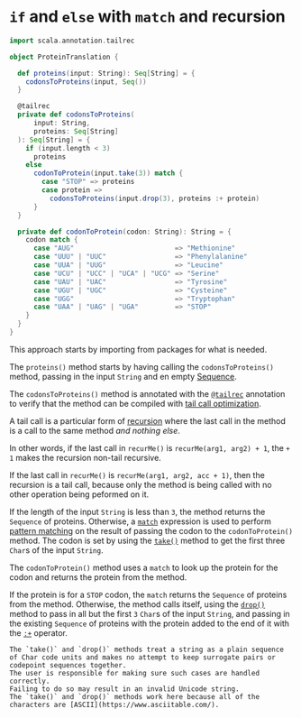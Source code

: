 # `if` and `else` with `match` and recursion

```scala
import scala.annotation.tailrec

object ProteinTranslation {

  def proteins(input: String): Seq[String] = {
    codonsToProteins(input, Seq())
  }

  @tailrec
  private def codonsToProteins(
      input: String,
      proteins: Seq[String]
  ): Seq[String] = {
    if (input.length < 3)
      proteins
    else
      codonToProtein(input.take(3)) match {
        case "STOP" => proteins
        case protein =>
          codonsToProteins(input.drop(3), proteins :+ protein)
      }
  }

  private def codonToProtein(codon: String): String = {
    codon match {
      case "AUG"                         => "Methionine"
      case "UUU" | "UUC"                 => "Phenylalanine"
      case "UUA" | "UUG"                 => "Leucine"
      case "UCU" | "UCC" | "UCA" | "UCG" => "Serine"
      case "UAU" | "UAC"                 => "Tyrosine"
      case "UGU" | "UGC"                 => "Cysteine"
      case "UGG"                         => "Tryptophan"
      case "UAA" | "UAG" | "UGA"         => "STOP"
    }
  }
}
```

This approach starts by importing from packages for what is needed.

The `proteins()` method starts by having calling the `codonsToProteins()` method,
passing in the input `String` and en empty [Sequence][sequence].

The `codonsToProteins()` method is annotated with the [`@tailrec`][tailrec-annotation] annotation to verify that the method can be compiled
with [tail call optimization][tail-opt].

A tail call is a particular form of [recursion][recursion] where the last call in the method is a call to the same method _and nothing else_.

In other words, if the last call in `recurMe()` is `recurMe(arg1, arg2) + 1`, the `+ 1` makes the recursion non-tail recursive.

If the last call in `recurMe()` is `recurMe(arg1, arg2, acc + 1)`, then the recursion is a tail call, because only the method is being called
with no other operation being peformed on it.

If the length of the input `String` is less than `3`, the method returns the `Sequence` of proteins.
Otherwise, a [`match`][match] expression is used to perform [pattern matching][pattern-matching] on the result of passing the codon
to the `codonToProtein()` method.
The codon is set by using the [`take()`][take] method to get the first three `Char`s of the input `String`.

The `codonToProtein()` method uses a `match` to look up the protein for the codon and returns the protein from the method.

If the protein is for a `STOP` codon, the `match` returns the `Sequence` of proteins from the method.
Otherwise, the method calls itself, using the [`drop()`][drop] method to pass in all but the first `3` `Char`s of the input `String`,
and passing in the existing `Sequence` of proteins with the protein added to the end of it with the [`:+`][append-operator] operator.

```exercism/caution
The `take()` and `drop()` methods treat a string as a plain sequence of Char code units and makes no attempt to keep surrogate pairs or codepoint sequences together.
The user is responsible for making sure such cases are handled correctly.
Failing to do so may result in an invalid Unicode string.
The `take()` and `drop()` methods work here because all of the characters are [ASCII](https://www.asciitable.com/).
```

[sequence]: https://www.geeksforgeeks.org/scala-sequence/
[match]: https://docs.scala-lang.org/tour/pattern-matching.html
[recursion]: https://www.geeksforgeeks.org/recursion-in-scala/
[tailrec-annotation]: https://www.scala-lang.org/api/2.12.1/scala/annotation/tailrec.html
[tail-opt]: https://www.baeldung.com/scala/tail-recursion
[pattern-matching]: https://docs.scala-lang.org/tour/pattern-matching.html
[take]: https://www.scala-lang.org/api/2.13.10/scala/collection/StringOps.html#take(n:Int):String
[drop]: https://www.scala-lang.org/api/2.13.10/scala/collection/StringOps.html#drop(n:Int):String
[append-operator]: https://alvinalexander.com/scala/how-to-append-prepend-items-vector-seq-in-scala/
